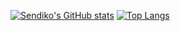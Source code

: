 [![Sendiko's GitHub stats](https://github-readme-stats.vercel.app/api?username=bayusapp&layout=compact&theme=radical)](https://github.com/anuraghazra/github-readme-stats)
[![Top Langs](https://github-readme-stats.vercel.app/api/top-langs/?username=bayusapp&layout=compact&theme=radical)](https://github.com/anuraghazra/github-readme-stats)
